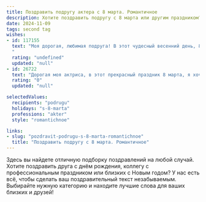 ```yaml
---
title: Поздравить подругу актера с 8 марта. Романтичное
description: Хотите поздравить подругу с 8 марта или другим праздником? Наш ИИ создаст незабываемое поздравление, а вы обязательно выделитесь среди других.  
date: 2024-11-09
tags: second tag
wishes:
- id: 117155
  text: "Моя дорогая, любимая подруга! В этот чудесный весенний день, 8 Марта, я хочу пожелать тебе самого яркого света, самых искренних эмоций и бесконечного вдохновения! Пусть твоя жизнь будет полна таких же блистательных ролей, как те, что ты играешь на сцене,  и пусть каждый твой день будет  наполнен  любовью, счастьем и  нежностью.  С праздником, моя прекрасная актриса!
  "
  rating: "undefined"
  updated: "null"
- id: 26722
  text: "Дорогая моя актриса, в этот прекрасный праздник 8 марта, я хочу поздравить тебя с твоим талантом и красотой! Пусть каждый твой шаг на сцене будет вдохновением для многих, а твои глаза сияют радостью и любовью. Желаю тебе оставаться такой же яркой и неповторимой, как и твои роли. Пусть каждый день приносит тебе новые впечатления и счастливые моменты. С праздником весны и женской красоты!"
  rating: "0"
  updated: "null"

selectedValues:
  recipients: "podrugu"
  holidays: "s-8-marta"
  professions: "akter"
  style: "romantichnoe"

links:
- slug: "pozdravit-podrugu-s-8-marta-romantichnoe"
  title: "Поздравить подругу с 8 марта. Романтичное"
---
```


Здесь вы найдете отличную подборку поздравлений на любой случай. 
Хотите поздравить друга с днём рождения, коллегу с профессиональным праздником или близких с Новым годом? У нас есть всё, чтобы сделать ваш поздравительный текст незабываемым. Выбирайте нужную категорию и находите лучшие слова для ваших близких и друзей!
